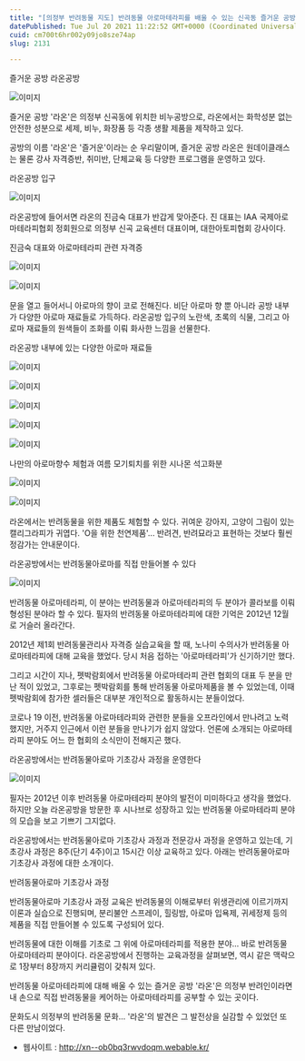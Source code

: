 ```yaml
---
title: "[의정부 반려동물 지도] 반려동물 아로마테라피를 배울 수 있는 신곡동 즐거운 공방 라온"
datePublished: Tue Jul 20 2021 11:22:52 GMT+0000 (Coordinated Universal Time)
cuid: cm700t6hr002y09jo8sze74ap
slug: 2131

---
```



즐거운 공방 라온공방

![이미지](https://cdn.hashnode.com/res/hashnode/image/upload/v1739250424544/d9fbf98d-eb25-40c4-822e-33d897348781.jpeg)

즐거운 공방 '라온'은 의정부 신곡동에 위치한 비누공방으로, 라온에서는 화학성분 없는 안전한 성분으로 세제, 비누, 화장품 등 각종 생활 제품을 제작하고 있다.

공방의 이름 '라온'은 '즐거운'이라는 순 우리말이며, 즐거운 공방 라온은 원데이클래스는 물론 강사 자격증반, 취미반, 단체교육 등 다양한 프로그램을 운영하고 있다.

라온공방 입구

![이미지](https://cdn.hashnode.com/res/hashnode/image/upload/v1739250426467/b00b04c7-d8bb-4e20-a7d9-73161ab54b4b.jpeg)

라온공방에 들어서면 라온의 진금숙 대표가 반갑게 맞아준다. 진 대표는 IAA 국제아로마테라피협회 정회원으로 의정부 신곡 교육센터 대표이며, 대한아토피협회 강사이다.

진금숙 대표와 아로마테라피 관련 자격증

![이미지](https://cdn.hashnode.com/res/hashnode/image/upload/v1739250428429/b059ea9c-11dd-40c9-912b-870ec27c846a.jpeg)

![이미지](https://cdn.hashnode.com/res/hashnode/image/upload/v1739250429988/757eda40-8f92-4806-85a5-9ed2551d8e0c.jpeg)

문을 열고 들어서니 아로마의 향이 코로 전해진다. 비단 아로마 향 뿐 아니라 공방 내부가 다양한 아로마 재료들로 가득하다. 라온공방 입구의 노란색, 초록의 식물, 그리고 아로마 재료들의 원색들이 조화를 이뤄 화사한 느낌을 선물한다.

라온공방 내부에 있는 다양한 아로마 재료들

![이미지](https://cdn.hashnode.com/res/hashnode/image/upload/v1739250432012/f09cfdd8-1a49-4e87-b920-2d5f77dac40e.jpeg)

![이미지](https://cdn.hashnode.com/res/hashnode/image/upload/v1739250433868/9ddcbf74-0cac-4db8-9b73-e6a69b14dfe7.jpeg)

![이미지](https://cdn.hashnode.com/res/hashnode/image/upload/v1739250435686/973310d4-7a1f-41f7-97c9-387a0c353577.jpeg)

![이미지](https://cdn.hashnode.com/res/hashnode/image/upload/v1739250437403/12900ba3-ac97-447f-bccf-f6aa8b7b1c01.jpeg)

![이미지](https://cdn.hashnode.com/res/hashnode/image/upload/v1739250439084/96abb4f0-db33-4478-92bf-43e88cd5c453.jpeg)

나만의 아로마향수 체험과 여름 모기퇴치를 위한 시나몬 석고화분

![이미지](https://cdn.hashnode.com/res/hashnode/image/upload/v1739250441036/070651a0-ca7c-4284-b97c-5a61c563d496.jpeg)

![이미지](https://cdn.hashnode.com/res/hashnode/image/upload/v1739250442882/6ac95ab3-a525-4b8e-b802-6e8c07531ca2.jpeg)

라온에서는 반려동물을 위한 제품도 체험할 수 있다. 귀여운 강아지, 고양이 그림이 있는 캘리그라피가 귀엽다. 'O을 위한 천연제품'... 반려견, 반려묘라고 표현하는 것보다 훨씬 정감가는 안내문이다.

라온공방에서는 반려동물아로마를 직접 만들어볼 수 있다

![이미지](https://cdn.hashnode.com/res/hashnode/image/upload/v1739250444550/6aa75cd5-941a-4516-a40f-783cf409b6b9.jpeg)

반려동물 아로마테라피, 이 분야는 반려동물과 아로마테라피의 두 분야가 콜라보를 이뤄 형성된 분야라 할 수 있다. 필자의 반려동물 아로마테라피에 대한 기억은 2012년 12월로 거슬러 올라간다.

2012년 제1회 반려동물관리사 자격증 실습교육을 할 때, 노나미 수의사가 반려동물 아로마테라피에 대해 교육을 했었다. 당시 처음 접하는 '아로마테라피'가 신기하기만 했다.

그리고 시간이 지나, 펫박람회에서 반려동물 아로마테라피 관련 협회의 대표 두 분을 만난 적이 있었고, 그후로는 펫박람회를 통해 반려동물 아로마제품을 볼 수 있었는데, 이때 펫박람회에 참가한 셀러들은 대부분 개인적으로 활동하시는 분들이었다.

코로나 19 이전, 반려동물 아로마테라피와 관련한 분들을 오프라인에서 만나려고 노력했지만, 거주지 인근에서 이런 분들을 만나기가 쉽지 않았다. 언론에 소개되는 아로마테라피 분야도 어느 한 협회의 소식만이 전해지곤 했다.

라온공방에서는 반려동물아로마 기초강사 과정을 운영한다

![이미지](https://cdn.hashnode.com/res/hashnode/image/upload/v1739250446376/2d42c27f-262f-4b5c-a72c-310f5211bad0.jpeg)

필자는 2012년 이후 반려동물 아로마테라피 분야의 발전이 미미하다고 생각을 했었다. 하지만 오늘 라온공방을 방문한 후 시나브로 성장하고 있는 반려동물 아로마테라피 분야의 모습을 보고 기쁘기 그지없다.

라온공방에서는 반려동물아로마 기초강사 과정과 전문강사 과정을 운영하고 있는데, 기초강사 과정은 8주(단기 4주)이고 15시간 이상 교육하고 있다. 아래는 반려동물아로마 기초강사 과정에 대한 소개이다.

반려동물아로마 기초강사 과정

반려동물아로마 기초강사 과정 교육은 반려동물의 이해로부터 위생관리에 이르기까지 이론과 실습으로 진행되며, 분리불안 스프레이, 힐링밤, 아로마 입욕제, 귀세정제 등의 제품을 직접 만들어볼 수 있도록 구성되어 있다.

반려동물에 대한 이해를 기초로 그 위에 아로마테라피를 적용한 분야... 바로 반려동물 아로마테라피 분야이다. 라온공방에서 진행하는 교육과정을 살펴보면, 역시 같은 맥락으로 1장부터 8장까지 커리큘럼이 갖춰져 있다.

반려동물 아로마테라피에 대해 배울 수 있는 즐거운 공방 '라온'은 의정부 반려인이라면 내 손으로 직접 반려동물을 케어하는 아로마테라피를 공부할 수 있는 곳이다.

문화도시 의정부의 반려동물 문화... '라온'의 발견은 그 발전상을 실감할 수 있었던 또 다른 만남이었다.

- 웹사이트 : http://xn--ob0bq3rwvdoqm.webable.kr/